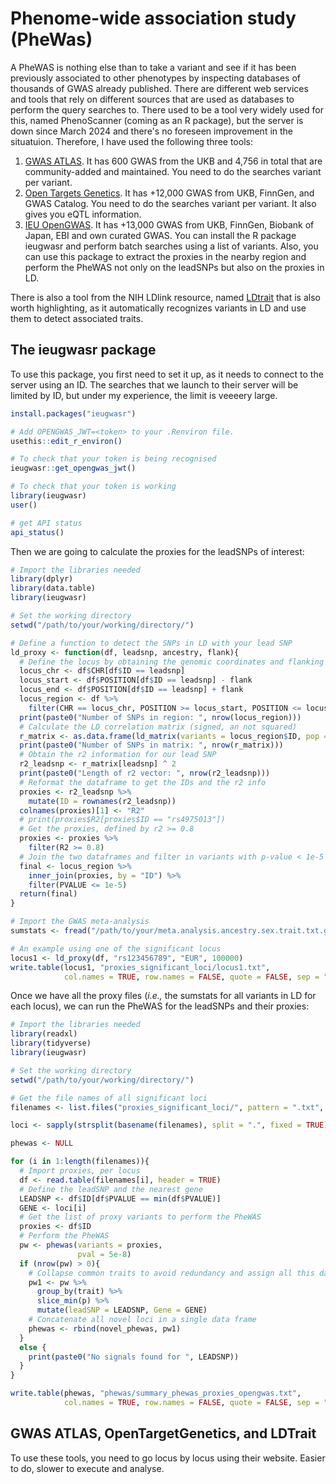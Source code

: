 # Phenome-wide association study (PheWas)

A PheWAS is nothing else than to take a variant and see if it has been previously associated to other phenotypes by inspecting databases of thousands of GWAS already published. There are different web services and tools that rely on different sources that are used as databases to perform the query searches to. There used to be a tool very widely used for this, named PhenoScanner (coming as an R package), but the server is down since March 2024 and there's no foreseen improvement in the situatuion. Therefore, I have used the following three tools:

1. [GWAS ATLAS](https://atlas.ctglab.nl/). It has 600 GWAS from the UKB and 4,756 in total that are community-added and maintained. You need to do the searches variant per variant.
2. [Open Targets Genetics](https://genetics.opentargets.org/). It has +12,000 GWAS from UKB, FinnGen, and GWAS Catalog. You need to do the searches variant per variant. It also gives you eQTL information.
3. [IEU OpenGWAS](https://gwas.mrcieu.ac.uk/). It has +13,000 GWAS from UKB, FinnGen, Biobank of Japan, EBI and own curated GWAS. You can install the R package ieugwasr and perform batch searches using a list of variants. Also, you can use this package to extract the proxies in the nearby region and perform the PheWAS not only on the leadSNPs but also on the proxies in LD.

There is also a tool from the NIH LDlink resource, named [LDtrait](https://ldlink.nih.gov/?tab=ldtrait) that is also worth highlighting, as it automatically recognizes variants in LD and use them to detect associated traits. 

## The ieugwasr package
To use this package, you first need to set it up, as it needs to connect to the server using an ID. The searches that we launch to their server will be limited by ID, but under my experience, the limit is veeeery large.

``` r
install.packages("ieugwasr")

# Add OPENGWAS_JWT=<token> to your .Renviron file.
usethis::edit_r_environ()

# To check that your token is being recognised
ieugwasr::get_opengwas_jwt()

# To check that your token is working
library(ieugwasr)
user()

# get API status
api_status()
```

Then we are going to calculate the proxies for the leadSNPs of interest:

``` r
# Import the libraries needed
library(dplyr)
library(data.table)
library(ieugwasr)

# Set the working directory
setwd("/path/to/your/working/directory/")

# Define a function to detect the SNPs in LD with your lead SNP
ld_proxy <- function(df, leadsnp, ancestry, flank){
  # Define the locus by obtaining the genomic coordinates and flanking region
  locus_chr <- df$CHR[df$ID == leadsnp]
  locus_start <- df$POSITION[df$ID == leadsnp] - flank
  locus_end <- df$POSITION[df$ID == leadsnp] + flank
  locus_region <- df %>% 
    filter(CHR == locus_chr, POSITION >= locus_start, POSITION <= locus_end)
  print(paste0("Number of SNPs in region: ", nrow(locus_region)))
  # Calculate the LD correlation matrix (signed, an not squared)
  r_matrix <- as.data.frame(ld_matrix(variants = locus_region$ID, pop = "EAS", with_alleles = FALSE))
  print(paste0("Number of SNPs in matrix: ", nrow(r_matrix)))
  # Obtain the r2 information for our lead SNP
  r2_leadsnp <- r_matrix[leadsnp] ^ 2
  print(paste0("Length of r2 vector: ", nrow(r2_leadsnp)))
  # Reformat the dataframe to get the IDs and the r2 info
  proxies <- r2_leadsnp %>% 
    mutate(ID = rownames(r2_leadsnp))
  colnames(proxies)[1] <- "R2"
  # print(proxies$R2[proxies$ID == "rs4975013"])
  # Get the proxies, defined by r2 >= 0.8 
  proxies <- proxies %>% 
    filter(R2 >= 0.8)
  # Join the two dataframes and filter in variants with p-value < 1e-5
  final <- locus_region %>% 
    inner_join(proxies, by = "ID") %>% 
    filter(PVALUE <= 1e-5)
  return(final)
}

# Import the GWAS meta-analysis 
sumstats <- fread("/path/to/your/meta.analysis.ancestry.sex.trait.txt.gz")

# An example using one of the significant locus
locus1 <- ld_proxy(df, "rs123456789", "EUR", 100000)
write.table(locus1, "proxies_significant_loci/locus1.txt", 
            col.names = TRUE, row.names = FALSE, quote = FALSE, sep = "\t")
```

Once we have all the proxy files (*i.e.,* the sumstats for all variants in LD for each locus), we can run the PheWAS for the leadSNPs and their proxies:

``` r
# Import the libraries needed
library(readxl)
library(tidyverse)
library(ieugwasr)

# Set the working directory
setwd("/path/to/your/working/directory/")

# Get the file names of all significant loci
filenames <- list.files("proxies_significant_loci/", pattern = ".txt", full.names = TRUE)

loci <- sapply(strsplit(basename(filenames), split = ".", fixed = TRUE), `[`, 1)

phewas <- NULL

for (i in 1:length(filenames)){
  # Import proxies, per locus
  df <- read.table(filenames[i], header = TRUE)
  # Define the leadSNP and the nearest gene
  LEADSNP <- df$ID[df$PVALUE == min(df$PVALUE)]
  GENE <- loci[i]
  # Get the list of proxy variants to perform the PheWAS
  proxies <- df$ID
  # Perform the PheWAS
  pw <- phewas(variants = proxies, 
               pval = 5e-8)
  if (nrow(pw) > 0){
    # Collapse common traits to avoid redundancy and assign all this data to a new column named leadSNP
    pw1 <- pw %>%
      group_by(trait) %>% 
      slice_min(p) %>% 
      mutate(leadSNP = LEADSNP, Gene = GENE)
    # Concatenate all novel loci in a single data frame
    phewas <- rbind(novel_phewas, pw1)
  }
  else {
    print(paste0("No signals found for ", LEADSNP))
  }
}

write.table(phewas, "phewas/summary_phewas_proxies_opengwas.txt",
            col.names = TRUE, row.names = FALSE, quote = FALSE, sep = "\t")
```

## GWAS ATLAS, OpenTargetGenetics, and LDTrait

To use these tools, you need to go locus by locus using their website. Easier to do, slower to execute and analyse.
